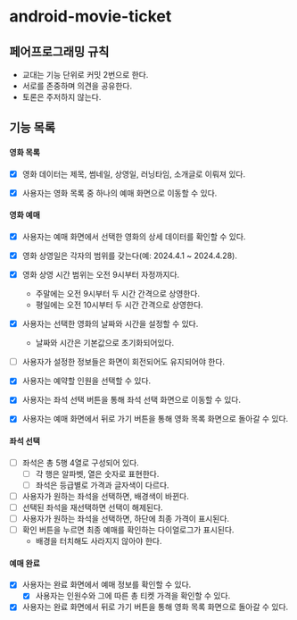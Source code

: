 # android-movie-ticket

## 페어프로그래밍 규칙
* 교대는 기능 단위로 커밋 2번으로 한다.
* 서로를 존중하며 의견을 공유한다.
* 토론은 주저하지 않는다.


## 기능 목록

#### 영화 목록
- [x] 영화 데이터는 제목, 썸네일, 상영일, 러닝타임, 소개글로 이뤄져 있다.
- [x] 사용자는 영화 목록 중 하나의 예매 화면으로 이동할 수 있다.


#### 영화 예매
- [x] 사용자는 예매 화면에서 선택한 영화의 상세 데이터를 확인할 수 있다.
- [x] 영화 상영일은 각자의 범위를 갖는다(예: 2024.4.1 ~ 2024.4.28).
- [x] 영화 상영 시간 범위는 오전 9시부터 자정까지다.
  - 주말에는 오전 9시부터 두 시간 간격으로 상영한다.
  - 평일에는 오전 10시부터 두 시간 간격으로 상영한다.
- [x] 사용자는 선택한 영화의 날짜와 시간을 설정할 수 있다.
  - 날짜와 시간은 기본값으로 초기화되어있다.
- [ ] 사용자가 설정한 정보들은 화면이 회전되어도 유지되어야 한다.
- [x] 사용자는 예약할 인원을 선택할 수 있다.
- [x] 사용자는 좌석 선택 버튼을 통해 좌석 선택 화면으로 이동할 수 있다.
- [x] 사용자는 예매 화면에서 뒤로 가기 버튼을 통해 영화 목록 화면으로 돌아갈 수 있다.


#### 좌석 선택
- [ ] 좌석은 총 5행 4열로 구성되어 있다.
  - [ ] 각 행은 알파벳, 열은 숫자로 표현한다.
  - [ ] 좌석은 등급별로 가격과 글자색이 다르다.
- [ ] 사용자가 원하는 좌석을 선택하면, 배경색이 바뀐다.
- [ ] 선택된 좌석을 재선택하면 선택이 해제된다.
- [ ] 사용자가 원하는 좌석을 선택하면, 하단에 최종 가격이 표시된다.
- [ ] 확인 버튼을 누르면 최종 예매를 확인하는 다이얼로그가 표시된다.
  - 배경을 터치해도 사라지지 않아야 한다.


#### 예매 완료
- [x] 사용자는 완료 화면에서 예매 정보를 확인할 수 있다.
  - [x] 사용자는 인원수와 그에 따른 총 티켓 가격을 확인할 수 있다.
- [x] 사용자는 완료 화면에서 뒤로 가기 버튼을 통해 영화 목록 화면으로 돌아갈 수 있다.
